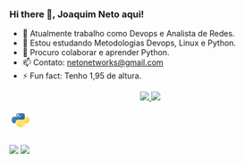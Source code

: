 ### Hi there 👋, Joaquim Neto aqui!

- 🔭 Atualmente trabalho como Devops e Analista de Redes.
- 🌱 Estou estudando Metodologias Devops, Linux e Python.
- 👯 Procuro colaborar e aprender Python.
- 📫 Contato: netonetworks@gmail.com
- ⚡ Fun fact: Tenho 1,95 de altura.


<div align="center">
  <a href="https://github.com/ninguemns">
  <img height="180em" src="https://github-readme-stats.vercel.app/api?username=ninguemns&show_icons=true&theme=dracula&include_all_commits=true&count_private=true"/>
  <img height="180em" src="https://github-readme-stats.vercel.app/api/top-langs/?username=ninguemns&layout=compact&langs_count=7&theme=dracula"/>
</div>

<div style="display: inline_block"><br>
  <img align="center" alt="Rafa-Python" height="30" width="40" src="https://raw.githubusercontent.com/devicons/devicon/master/icons/python/python-original.svg">
</div>

 ##
  
  <div> 
    <a href = "mailto:netonetworks@gmail.com"><img src="https://img.shields.io/badge/-Gmail-%23333?style=for-the-badge&logo=gmail&logoColor=white" target="_blank"></a>
  <a href="https://www.linkedin.com/in/ninguemns" target="_blank"><img src="https://img.shields.io/badge/-LinkedIn-%230077B5?style=for-the-badge&logo=linkedin&logoColor=white" target="_blank"></a> 
